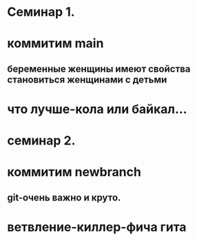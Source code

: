 # Семинар 1.
# коммитим main
## беременные женщины имеют свойства становиться женщинами с детьми
# что лучше-кола или байкал...
# семинар 2.
# коммитим newbranch
## git-очень важно и круто.
# ветвление-киллер-фича гита
